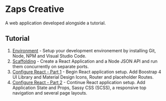 # Zaps Creative
A web application developed alongside a tutorial.

## Tutorial

1. [Environment](https://github.com/matthewstewart/zapscreative/blob/master/walkthrough/1.environment.md) - Setup your development environement by installing Git, Node, NPM and Visual Studio Code.  
2. [Scaffolding](https://github.com/matthewstewart/zapscreative/blob/master/walkthrough/2.scaffolding.md) - Create a React Application and a Node JSON API and run them concurrently on separate ports.
3. [Configure React - Part 1](https://github.com/matthewstewart/zapscreative/blob/master/walkthrough/3.react.1.md) - Begin React application setup. Add Boostrap 4 UI Library and Material Design Icons, Router and placeholder Routes.  
4. [Configure React - Part 2](https://github.com/matthewstewart/zapscreative/blob/master/walkthrough/4.react.2.md) - Continue React application setup. Add Application State and Props, Sassy CSS (SCSS), a responsive top navigation and several page layouts. 